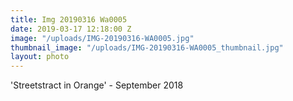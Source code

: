 ```yaml
---
title: Img 20190316 Wa0005
date: 2019-03-17 12:18:00 Z
image: "/uploads/IMG-20190316-WA0005.jpg"
thumbnail_image: "/uploads/IMG-20190316-WA0005_thumbnail.jpg"
layout: photo
---
```


'Streetstract in Orange' - September 2018
